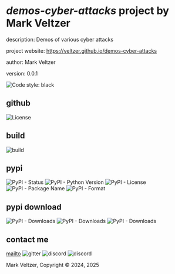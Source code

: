 # *demos-cyber-attacks* project by Mark Veltzer

description: Demos of various cyber attacks

project website: https://veltzer.github.io/demos-cyber-attacks

author: Mark Veltzer

version: 0.0.1

![Code style: black](https://img.shields.io/badge/code%20style-black-000000.svg)

## github

![License](https://img.shields.io/github/license/veltzer/demos-cyber-attacks)

## build

![build](https://github.com/veltzer/demos-cyber-attacks/workflows/build/badge.svg)

## pypi

![PyPI - Status](https://img.shields.io/pypi/status/demos-cyber-attacks)
![PyPI - Python Version](https://img.shields.io/pypi/pyversions/demos-cyber-attacks)
![PyPI - License](https://img.shields.io/pypi/l/demos-cyber-attacks)
![PyPI - Package Name](https://img.shields.io/pypi/v/demos-cyber-attacks)
![PyPI - Format](https://img.shields.io/pypi/format/demos-cyber-attacks)

## pypi download

![PyPI - Downloads](https://img.shields.io/pypi/dd/demos-cyber-attacks)
![PyPI - Downloads](https://img.shields.io/pypi/dw/demos-cyber-attacks)
![PyPI - Downloads](https://img.shields.io/pypi/dm/demos-cyber-attacks)



## contact me
[mailto](mailto:mark.veltzer@gmail.com)
![gitter](https://img.shields.io/gitter/room/veltzer/mark.veltzer)
![discord](https://img.shields.io/discord/719336281624281119)
![discord](https://img.shields.io/discord/719336282194444302)

Mark Veltzer, Copyright © 2024, 2025
